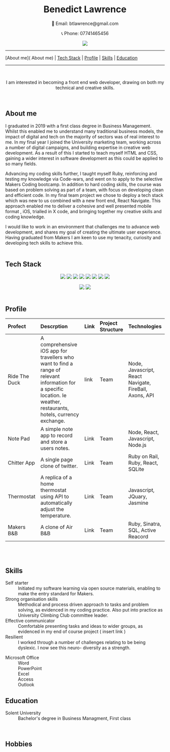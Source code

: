 <h1 align="center">Benedict Lawrence</h1>


<p align="center"> 📧 Email: btlawrence@gmail.com</p>  
<p align="center"> 📞 Phone: 07741465456</p>   
<p align="center"><a href="https://www.linkedin.com/in/benedictlawrence/"><img src="https://img.shields.io/badge/-LinedIn-lightblue?logo=LinkedIn&logoColor=darkblue&style=flat-square"></a></p>

--- 


  
[About me]( About me) | [Tech Stack](#Tech-Stack) | [Profile](#Profile) | [Skills](#Skills) | [Education](#Education)

---
  

</br>
<p align="center">I am interested in becoming a front end web developer, drawing on both my technical and creative skills.</p> 
</br> 

<h2>About me</h2>

I graduated in 2019 with a first class degree in Business Management. Whilst this enabled me to understand many traditional business models, the impact of digital and tech on the majority of sectors was of real  interest to me. In my final year I joined the University marketing team, working across a number of digital campaigns, and  building expertise in creative web development. As a result of this I started to teach myself HTML and CSS, gaining  a wider interest in software development as this could be applied to so many fields.  

Advancing my coding skills further, I taught myself Ruby, reinforcing and testing my knowledge via Code-wars, and went on to apply to the selective Makers Coding bootcamp. In addition to hard coding skills, the course was based on problem solving as part of a team, with focus on developing clean and efficient code. In my final team project we chose to deploy a tech stack which was new to us combined with a new front end, React Navigate. This approach enabled me to deliver a cohesive and well presented mobile format , iOS, trialled in X code, and  bringing  together my creative skills and coding knowledge.     

I would like to work in an environment that challenges me to advance  web development, and shares  my goal  of creating the ultimate user experience. Having graduated from Makers I am keen to use my tenacity, curiosity and developing tech skills to achieve this. 
</br> 
</br> 
<h2>Tech Stack</h2> 

<p align="center"><img src="https://img.shields.io/badge/-Ruby-black?logo=Ruby&logoColor=red"> <img src="https://img.shields.io/badge/-JavaScript-black?logo=JavaScript&logoColor=yellow"> <img src="https://img.shields.io/badge/-HTML-black?logo=HTML5&logoColor=orange"> <img src="https://img.shields.io/badge/-CSS-black?logo=CSS3&logoColor=blue"> <img src="https://img.shields.io/badge/-React-black?logo=React&logoColor=lightblue"> <img src="https://img.shields.io/badge/-ReactNative-black?logo=React&logoColor=green"> <img src="https://img.shields.io/badge/-PostgreSQL-black?logo=PostgreSQL&logoColor=PaleTurquoise"> <img src="https://img.shields.io/badge/-SQLite-black?logo=SQLite&logoColor=lightgrey"></ p> 

<p align="center"><img src="https://img.shields.io/badge/-Node-black?logo=Node.js&logoColor=lightgreen"> <img src="https://img.shields.io/badge/-Ruby on Rails-black?logo=Ruby on Rails&logoColor=red">   
</br>
</br>
<h2>Profile</h2> 

| Profect | Descrption | Link | Project Structure | Technologies | 
| :--- | :--- | :--- | :--- | :--- | 
| Ride The Duck | A comprehensive  iOS app for travellers who want to find a range of relevant information for a specific location. Ie weather, restaurants, hotels, currency exchange. | link | Team | Node, Javascript, React Navigate, FireBall, Axons, API | 
| Note Pad | A simple note app to record and store a users notes. | Link | Team | Node, React, Javascript, Node.js |  
| Chitter App | A single page  clone of twitter. | Link | Team | Ruby on Rail, Ruby, React, SQLite | 
| Thermostat | A replica of a home thermostat using API to automatically adjust the temperature. | Link | Team | Javascript, JQuary, Jasmine | 
| Makers B&B | A clone of Air B&B | Link | Team | Ruby, Sinatra, SQL, Active Reacord | 
</br>
</br> 

<h2>Skills</h2> 

<dl>
  <dt>Self starter</dt> 
  <dd>Initiated my software learning via open source materials, enabling to make the entry standard for Makers.</dd>    
  
  <dt>Strong organisation skills</dt> 
  <dd>Methodical and process driven approach to tasks and problem solving, as evidenced in my coding practice. Also put into practice as University Climbing Club       committee leader.</dd>  
  <dt>Effective communicator</dt>
    <dd>Comfortable presenting tasks and ideas to wider groups, as evidenced in my end of course project ( insert link )</dd>  
  <dt>Resilient</dt>
    <dd>I worked through a number of challenges relating to be being dyslexic. I now see this neuro- diversity as a strength.</dd>   
</dl> 

<dl> 
 <dt>Microsoft Office</dt> 
  <dd>Word</dd> 
  <dd>PowerPoint</dd> 
  <dd>Excel</dd>  
  <dd>Access</dd>  
  <dd>Outlook</dd> 
</dl>

<h2>Education</h2> 

<dl>
 <dt>Solent University</dt> 
 <dd>Bachelor's degree in Business Managment, First class</dd>
<dl>
</br> 
<h2>Hobbies</h2> 



